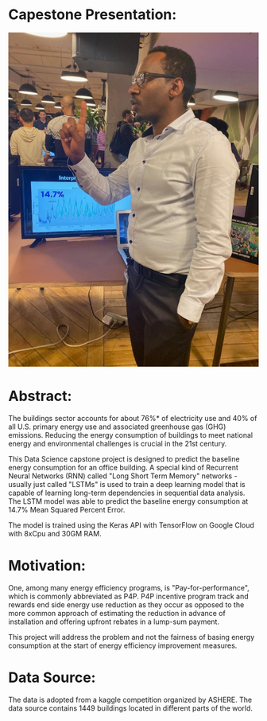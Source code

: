 # Capestone Presentation:
![Capestone-Presentation](image/presentation.png)
# Abstract:
The buildings sector accounts for about 76%* of electricity use and 40% of all U.S. primary energy use and associated greenhouse gas (GHG) emissions. Reducing the energy consumption of buildings to meet national energy and environmental challenges is crucial in the 21st century.

This Data Science capstone project is designed to predict the baseline energy consumption for an office building. A special kind of Recurrent Neural Networks (RNN) called "Long Short Term Memory" networks -usually just called "LSTMs" is used to train a deep learning model that is capable of learning long-term dependencies in sequential data analysis. The LSTM model was able to predict the baseline energy consumption at 14.7% Mean Squared Percent Error.

The model is trained using the Keras API with TensorFlow on Google Cloud with 8xCpu and 30GM RAM.


# Motivation:
One, among many energy efficiency programs, is "Pay-for-performance", which is commonly abbreviated as P4P. P4P incentive program track and rewards end side energy use reduction as they occur as opposed to the more common approach of estimating the reduction in advance of installation and offering upfront rebates in a lump-sum payment.

This project will address the problem and not the fairness of basing energy consumption at the start of energy efficiency improvement measures.

# Data Source:
The data is adopted from a kaggle competition organized by ASHERE. The data source contains 1449 buildings located in different parts of the world.
